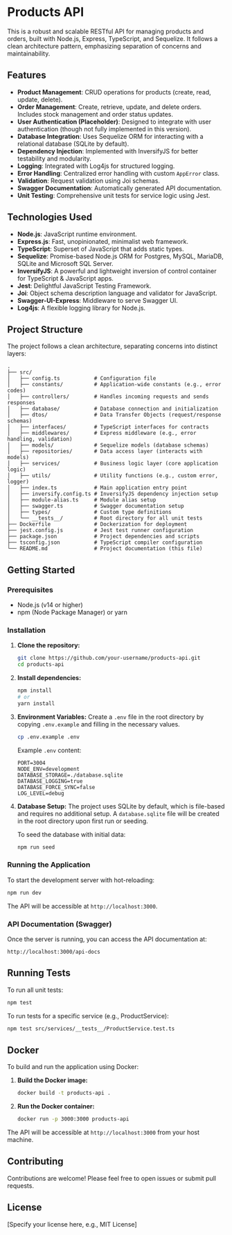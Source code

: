 # Products API

This is a robust and scalable RESTful API for managing products and orders, built with Node.js, Express, TypeScript, and Sequelize. It follows a clean architecture pattern, emphasizing separation of concerns and maintainability.

## Features

- **Product Management**: CRUD operations for products (create, read, update, delete).
- **Order Management**: Create, retrieve, update, and delete orders. Includes stock management and order status updates.
- **User Authentication (Placeholder)**: Designed to integrate with user authentication (though not fully implemented in this version).
- **Database Integration**: Uses Sequelize ORM for interacting with a relational database (SQLite by default).
- **Dependency Injection**: Implemented with InversifyJS for better testability and modularity.
- **Logging**: Integrated with Log4js for structured logging.
- **Error Handling**: Centralized error handling with custom `AppError` class.
- **Validation**: Request validation using Joi schemas.
- **Swagger Documentation**: Automatically generated API documentation.
- **Unit Testing**: Comprehensive unit tests for service logic using Jest.

## Technologies Used

- **Node.js**: JavaScript runtime environment.
- **Express.js**: Fast, unopinionated, minimalist web framework.
- **TypeScript**: Superset of JavaScript that adds static types.
- **Sequelize**: Promise-based Node.js ORM for Postgres, MySQL, MariaDB, SQLite and Microsoft SQL Server.
- **InversifyJS**: A powerful and lightweight inversion of control container for TypeScript & JavaScript apps.
- **Jest**: Delightful JavaScript Testing Framework.
- **Joi**: Object schema description language and validator for JavaScript.
- **Swagger-UI-Express**: Middleware to serve Swagger UI.
- **Log4js**: A flexible logging library for Node.js.

## Project Structure

The project follows a clean architecture, separating concerns into distinct layers:

```
.
├── src/
│   ├── config.ts           # Configuration file
│   ├── constants/          # Application-wide constants (e.g., error codes)
│   ├── controllers/        # Handles incoming requests and sends responses
│   ├── database/           # Database connection and initialization
│   ├── dtos/               # Data Transfer Objects (request/response schemas)
│   ├── interfaces/         # TypeScript interfaces for contracts
│   ├── middlewares/        # Express middleware (e.g., error handling, validation)
│   ├── models/             # Sequelize models (database schemas)
│   ├── repositories/       # Data access layer (interacts with models)
│   ├── services/           # Business logic layer (core application logic)
│   ├── utils/              # Utility functions (e.g., custom error, logger)
│   ├── index.ts            # Main application entry point
│   ├── inversify.config.ts # InversifyJS dependency injection setup
│   ├── module-alias.ts     # Module alias setup
│   ├── swagger.ts          # Swagger documentation setup
│   ├── types/              # Custom type definitions
│   └── __tests__/          # Root directory for all unit tests
├── Dockerfile              # Dockerization for deployment
├── jest.config.js          # Jest test runner configuration
├── package.json            # Project dependencies and scripts
├── tsconfig.json           # TypeScript compiler configuration
└── README.md               # Project documentation (this file)
```

## Getting Started

### Prerequisites

- Node.js (v14 or higher)
- npm (Node Package Manager) or yarn

### Installation

1. **Clone the repository:**
   ```bash
   git clone https://github.com/your-username/products-api.git
   cd products-api
   ```

2. **Install dependencies:**
   ```bash
   npm install
   # or
   yarn install
   ```

3. **Environment Variables:**
   Create a `.env` file in the root directory by copying `.env.example` and filling in the necessary values.

   ```bash
   cp .env.example .env
   ```

   Example `.env` content:
   ```
   PORT=3004
   NODE_ENV=development
   DATABASE_STORAGE=./database.sqlite
   DATABASE_LOGGING=true
   DATABASE_FORCE_SYNC=false
   LOG_LEVEL=debug
   ```

4. **Database Setup:**
   The project uses SQLite by default, which is file-based and requires no additional setup. A `database.sqlite` file will be created in the root directory upon first run or seeding.

   To seed the database with initial data:
   ```bash
   npm run seed
   ```

### Running the Application

To start the development server with hot-reloading:

```bash
npm run dev
```

The API will be accessible at `http://localhost:3000`.

### API Documentation (Swagger)

Once the server is running, you can access the API documentation at:

`http://localhost:3000/api-docs`

## Running Tests

To run all unit tests:

```bash
npm test
```

To run tests for a specific service (e.g., ProductService):

```bash
npm test src/services/__tests__/ProductService.test.ts
```

## Docker

To build and run the application using Docker:

1. **Build the Docker image:**
   ```bash
   docker build -t products-api .
   ```

2. **Run the Docker container:**
   ```bash
   docker run -p 3000:3000 products-api
   ```

The API will be accessible at `http://localhost:3000` from your host machine.

## Contributing

Contributions are welcome! Please feel free to open issues or submit pull requests.

## License

[Specify your license here, e.g., MIT License]
